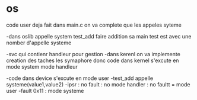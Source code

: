 # os
code user deja fait dans main.c on va complete que les appeles syteme 

-dans oslib appelle system test_add faire addition sa main test 
 est avec une nomber d'appelle systeme 

 -svc qui contienr handleur pour gestion
 -dans kerenl on va implemente creation des taches les symaphore donc code dans kernel s'excute en mode system mode handleur 

 -code dans device s'excute en mode user 
 -test_add appelle systeme(value1,value2)
 -ipsr : no fault : no mode handler : no faultt = mode user 
 -fault 0x11 : mode systeme 



